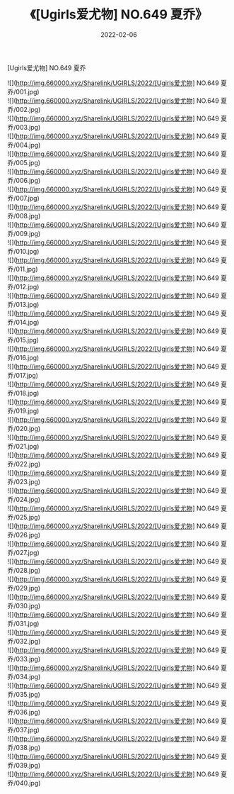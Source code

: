 ﻿---
layout: post
title:  《[Ugirls爱尤物] NO.649 夏乔》
date:   2022-02-06
img: http://img.660000.xyz/Sharelink/UGIRLS/2022/[Ugirls爱尤物] NO.649 夏乔/000.jpg
categories: [美女, 清纯, 唯美]
---

[Ugirls爱尤物] NO.649 夏乔

 ![](http://img.660000.xyz/Sharelink/UGIRLS/2022/[Ugirls爱尤物] NO.649 夏乔/001.jpg) <br>![](http://img.660000.xyz/Sharelink/UGIRLS/2022/[Ugirls爱尤物] NO.649 夏乔/002.jpg) <br>![](http://img.660000.xyz/Sharelink/UGIRLS/2022/[Ugirls爱尤物] NO.649 夏乔/003.jpg) <br>![](http://img.660000.xyz/Sharelink/UGIRLS/2022/[Ugirls爱尤物] NO.649 夏乔/004.jpg) <br>![](http://img.660000.xyz/Sharelink/UGIRLS/2022/[Ugirls爱尤物] NO.649 夏乔/005.jpg) <br>![](http://img.660000.xyz/Sharelink/UGIRLS/2022/[Ugirls爱尤物] NO.649 夏乔/006.jpg) <br>![](http://img.660000.xyz/Sharelink/UGIRLS/2022/[Ugirls爱尤物] NO.649 夏乔/007.jpg) <br>![](http://img.660000.xyz/Sharelink/UGIRLS/2022/[Ugirls爱尤物] NO.649 夏乔/008.jpg) <br>![](http://img.660000.xyz/Sharelink/UGIRLS/2022/[Ugirls爱尤物] NO.649 夏乔/009.jpg) <br>![](http://img.660000.xyz/Sharelink/UGIRLS/2022/[Ugirls爱尤物] NO.649 夏乔/010.jpg) <br>![](http://img.660000.xyz/Sharelink/UGIRLS/2022/[Ugirls爱尤物] NO.649 夏乔/011.jpg) <br>![](http://img.660000.xyz/Sharelink/UGIRLS/2022/[Ugirls爱尤物] NO.649 夏乔/012.jpg) <br>![](http://img.660000.xyz/Sharelink/UGIRLS/2022/[Ugirls爱尤物] NO.649 夏乔/013.jpg) <br>![](http://img.660000.xyz/Sharelink/UGIRLS/2022/[Ugirls爱尤物] NO.649 夏乔/014.jpg) <br>![](http://img.660000.xyz/Sharelink/UGIRLS/2022/[Ugirls爱尤物] NO.649 夏乔/015.jpg) <br>![](http://img.660000.xyz/Sharelink/UGIRLS/2022/[Ugirls爱尤物] NO.649 夏乔/016.jpg) <br>![](http://img.660000.xyz/Sharelink/UGIRLS/2022/[Ugirls爱尤物] NO.649 夏乔/017.jpg) <br>![](http://img.660000.xyz/Sharelink/UGIRLS/2022/[Ugirls爱尤物] NO.649 夏乔/018.jpg) <br>![](http://img.660000.xyz/Sharelink/UGIRLS/2022/[Ugirls爱尤物] NO.649 夏乔/019.jpg) <br>![](http://img.660000.xyz/Sharelink/UGIRLS/2022/[Ugirls爱尤物] NO.649 夏乔/020.jpg) <br>![](http://img.660000.xyz/Sharelink/UGIRLS/2022/[Ugirls爱尤物] NO.649 夏乔/021.jpg) <br>![](http://img.660000.xyz/Sharelink/UGIRLS/2022/[Ugirls爱尤物] NO.649 夏乔/022.jpg) <br>![](http://img.660000.xyz/Sharelink/UGIRLS/2022/[Ugirls爱尤物] NO.649 夏乔/023.jpg) <br>![](http://img.660000.xyz/Sharelink/UGIRLS/2022/[Ugirls爱尤物] NO.649 夏乔/024.jpg) <br>![](http://img.660000.xyz/Sharelink/UGIRLS/2022/[Ugirls爱尤物] NO.649 夏乔/025.jpg) <br>![](http://img.660000.xyz/Sharelink/UGIRLS/2022/[Ugirls爱尤物] NO.649 夏乔/026.jpg) <br>![](http://img.660000.xyz/Sharelink/UGIRLS/2022/[Ugirls爱尤物] NO.649 夏乔/027.jpg) <br>![](http://img.660000.xyz/Sharelink/UGIRLS/2022/[Ugirls爱尤物] NO.649 夏乔/028.jpg) <br>![](http://img.660000.xyz/Sharelink/UGIRLS/2022/[Ugirls爱尤物] NO.649 夏乔/029.jpg) <br>![](http://img.660000.xyz/Sharelink/UGIRLS/2022/[Ugirls爱尤物] NO.649 夏乔/030.jpg) <br>![](http://img.660000.xyz/Sharelink/UGIRLS/2022/[Ugirls爱尤物] NO.649 夏乔/031.jpg) <br>![](http://img.660000.xyz/Sharelink/UGIRLS/2022/[Ugirls爱尤物] NO.649 夏乔/032.jpg) <br>![](http://img.660000.xyz/Sharelink/UGIRLS/2022/[Ugirls爱尤物] NO.649 夏乔/033.jpg) <br>![](http://img.660000.xyz/Sharelink/UGIRLS/2022/[Ugirls爱尤物] NO.649 夏乔/034.jpg) <br>![](http://img.660000.xyz/Sharelink/UGIRLS/2022/[Ugirls爱尤物] NO.649 夏乔/035.jpg) <br>![](http://img.660000.xyz/Sharelink/UGIRLS/2022/[Ugirls爱尤物] NO.649 夏乔/036.jpg) <br>![](http://img.660000.xyz/Sharelink/UGIRLS/2022/[Ugirls爱尤物] NO.649 夏乔/037.jpg) <br>![](http://img.660000.xyz/Sharelink/UGIRLS/2022/[Ugirls爱尤物] NO.649 夏乔/038.jpg) <br>![](http://img.660000.xyz/Sharelink/UGIRLS/2022/[Ugirls爱尤物] NO.649 夏乔/039.jpg) <br>![](http://img.660000.xyz/Sharelink/UGIRLS/2022/[Ugirls爱尤物] NO.649 夏乔/040.jpg) <br>